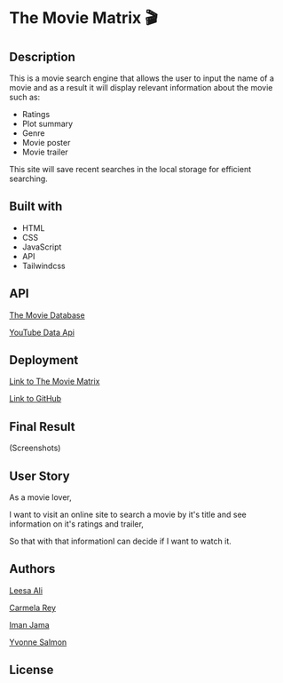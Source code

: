 # The Movie Matrix 🎬

## Description
This is a movie search engine that allows the user to input the name of a movie and as a result it will display relevant information about the movie such as:
- Ratings
- Plot summary
- Genre 
- Movie poster
- Movie trailer 

This site will save recent searches in the local storage for efficient searching.

## Built with
- HTML
- CSS
- JavaScript
- API
- Tailwindcss

## API
[The Movie Database](https://www.themoviedb.org/?language=en-GB)

[YouTube Data Api](https://developers.google.com/youtube/v3)

## Deployment
[Link to The Movie Matrix]()

[Link to GitHub](https://github.com/Leesaal/TheMovieMatrix)

## Final Result
(Screenshots)

## User Story
As a movie lover,

I want to visit an online site to search a movie by it's title and see information on it's ratings and trailer,

So that with that informationI can decide if I want to watch it.

## Authors
[Leesa Ali](https://github.com/Leesaal)

[Carmela Rey](https://github.com/Cdrcar)

[Iman Jama](https://github.com/Iman-Jama)

[Yvonne Salmon](https://github.com/SalmY001)


## License
